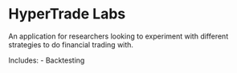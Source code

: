 # HyperTrade Labs

An application for researchers looking to experiment with different strategies to do financial trading with.

Includes:
    - Backtesting
